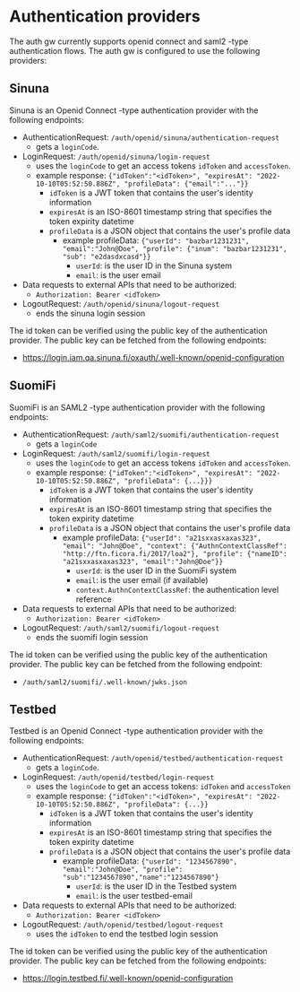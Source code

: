# Authentication providers

The auth gw currently supports openid connect and saml2 -type authentication flows. The auth gw is configured to use the following providers:

## Sinuna

Sinuna is an Openid Connect -type authentication provider with the following endpoints:

- AuthenticationRequest: `/auth/openid/sinuna/authentication-request`
  - gets a `loginCode`.
- LoginRequest: `/auth/openid/sinuna/login-request`
  - uses the `loginCode` to get an access tokens `idToken` and `accessToken`.
  - example response: `{"idToken":"<idToken>", "expiresAt": "2022-10-10T05:52:50.886Z", "profileData": {"email":"..."}}`
    - `idToken` is a JWT token that contains the user's identity information
    - `expiresAt` is an ISO-8601 timestamp string that specifies the token expirity datetime
    - `profileData` is a JSON object that contains the user's profile data
      - example profileData: `{"userId": "bazbar1231231", "email":"John@Doe", "profile": {"inum": "bazbar1231231", "sub": "e2dasdxcasd"}}`
        - `userId`: is the user ID in the Sinuna system
        - `email`: is the user email
- Data requests to external APIs that need to be authorized:
  - `Authorization: Bearer <idToken>`
- LogoutRequest: `/auth/openid/sinuna/logout-request`
  - ends the sinuna login session

The id token can be verified using the public key of the authentication provider. The public key can be fetched from the following endpoints:

- https://login.iam.qa.sinuna.fi/oxauth/.well-known/openid-configuration

## SuomiFi

SuomiFi is an SAML2 -type authentication provider with the following endpoints:

- AuthenticationRequest: `/auth/saml2/suomifi/authentication-request`
  - gets a `loginCode`
- LoginRequest: `/auth/saml2/suomifi/login-request`
  - uses the `loginCode` to get an access tokens `idToken` and `accessToken`.
  - example response: `{"idToken":"<idToken>", "expiresAt": "2022-10-10T05:52:50.886Z", "profileData": {...}}}`
    - `idToken` is a JWT token that contains the user's identity information
    - `expiresAt` is an ISO-8601 timestamp string that specifies the token expirity datetime
    - `profileData` is a JSON object that contains the user's profile data
      - example profileData: `{"userId": "a21sxxasxaxas323", "email": "John@Doe", "context": {"AuthnContextClassRef": "http://ftn.ficora.fi/2017/loa2"}, "profile": {"nameID": "a21sxxasxaxas323", "email":"John@Doe"}}`
        - `userId`: is the user ID in the SuomiFi system
        - `email`: is the user email (if available)
        - `context.AuthnContextClassRef`: the authentication level reference
- Data requests to external APIs that need to be authorized:
  - `Authorization: Bearer <idToken>`
- LogoutRequest: `/auth/saml2/suomifi/logout-request`
  - ends the suomifi login session

The id token can be verified using the public key of the authentication provider. The public key can be fetched from the following endpoint:

- `/auth/saml2/suomifi/.well-known/jwks.json`

## Testbed

Testbed is an Openid Connect -type authentication provider with the following endpoints:

- AuthenticationRequest: `/auth/openid/testbed/authentication-request`
  - gets a `loginCode`.
- LoginRequest: `/auth/openid/testbed/login-request`
  - uses the `loginCode` to get an access tokens: `idToken` and `accessToken`
  - example response: `{"idToken":"<idToken>", "expiresAt": "2022-10-10T05:52:50.886Z", "profileData": {...}}`
    - `idToken` is a JWT token that contains the user's identity information
    - `expiresAt` is an ISO-8601 timestamp string that specifies the token expirity datetime
    - `profileData` is a JSON object that contains the user's profile data
      - example profileData: `{"userId": "1234567890", "email":"John@Doe", "profile": "sub":"1234567890","name":"1234567890"}`
        - `userId`: is the user ID in the Testbed system
        - `email`: is the user testbed-email
- Data requests to external APIs that need to be authorized:
  - `Authorization: Bearer <idToken>`
- LogoutRequest: `/auth/openid/testbed/logout-request`
  - uses the `idToken` to end the testbed login session

The id token can be verified using the public key of the authentication provider. The public key can be fetched from the following endpoints:

- https://login.testbed.fi/.well-known/openid-configuration
